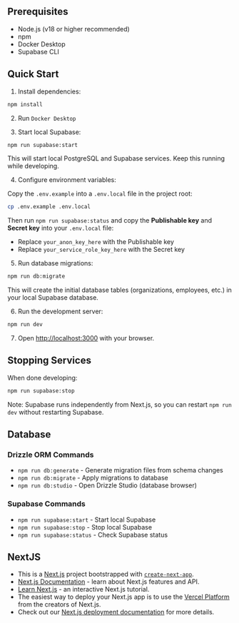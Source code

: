 ## Prerequisites
- Node.js (v18 or higher recommended)
- npm
- Docker Desktop
- Supabase CLI

## Quick Start

1. Install dependencies:

```bash
npm install
```

2. Run `Docker Desktop`

3. Start local Supabase:

```bash
npm run supabase:start
```

This will start local PostgreSQL and Supabase services. Keep this running while developing.

4. Configure environment variables:

Copy the `.env.example` into a `.env.local` file in the project root:

```bash
cp .env.example .env.local
```

Then run `npm run supabase:status` and copy the **Publishable key** and **Secret key** into your `.env.local` file:
- Replace `your_anon_key_here` with the Publishable key
- Replace `your_service_role_key_here` with the Secret key

5. Run database migrations:

```bash
npm run db:migrate
```

This will create the initial database tables (organizations, employees, etc.) in your local Supabase database.

6. Run the development server:

```bash
npm run dev
```

7. Open [http://localhost:3000](http://localhost:3000) with your browser.

## Stopping Services

When done developing:

```bash
npm run supabase:stop
```

Note: Supabase runs independently from Next.js, so you can restart `npm run dev` without restarting Supabase.

## Database

### Drizzle ORM Commands

- `npm run db:generate` - Generate migration files from schema changes
- `npm run db:migrate` - Apply migrations to database
- `npm run db:studio` - Open Drizzle Studio (database browser)

### Supabase Commands

- `npm run supabase:start` - Start local Supabase
- `npm run supabase:stop` - Stop local Supabase
- `npm run supabase:status` - Check Supabase status

## NextJS

- This is a [Next.js](https://nextjs.org) project bootstrapped with [`create-next-app`](https://nextjs.org/docs/app/api-reference/cli/create-next-app).
- [Next.js Documentation](https://nextjs.org/docs) - learn about Next.js features and API.
- [Learn Next.js](https://nextjs.org/learn) - an interactive Next.js tutorial.
- The easiest way to deploy your Next.js app is to use the [Vercel Platform](https://vercel.com/new?utm_medium=default-template&filter=next.js&utm_source=create-next-app&utm_campaign=create-next-app-readme) from the creators of Next.js.
- Check out our [Next.js deployment documentation](https://nextjs.org/docs/app/building-your-application/deploying) for more details.
